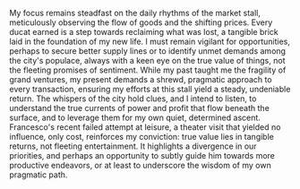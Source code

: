 My focus remains steadfast on the daily rhythms of the market stall, meticulously observing the flow of goods and the shifting prices. Every ducat earned is a step towards reclaiming what was lost, a tangible brick laid in the foundation of my new life. I must remain vigilant for opportunities, perhaps to secure better supply lines or to identify unmet demands among the city's populace, always with a keen eye on the true value of things, not the fleeting promises of sentiment. While my past taught me the fragility of grand ventures, my present demands a shrewd, pragmatic approach to every transaction, ensuring my efforts at this stall yield a steady, undeniable return. The whispers of the city hold clues, and I intend to listen, to understand the true currents of power and profit that flow beneath the surface, and to leverage them for my own quiet, determined ascent. Francesco's recent failed attempt at leisure, a theater visit that yielded no influence, only cost, reinforces my conviction: true value lies in tangible returns, not fleeting entertainment. It highlights a divergence in our priorities, and perhaps an opportunity to subtly guide him towards more productive endeavors, or at least to underscore the wisdom of my own pragmatic path.
